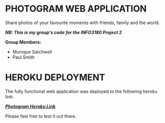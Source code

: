 # PHOTOGRAM WEB APPLICATION

Share photos of your favourite moments with friends, family and the world.

***NB: This is my group's code for the INFO3180 Project 2***

**Group Members:** 
* Monique Satchwell
* Paul Smith


# HEROKU DEPLOYMENT

The fully functional web application was deployed to the following heroku link:

***[Photogram Heroku Link](https://github.com/paulrsmithjnr/info3180-project2.git "Photogram Heroku Link")***

Please feel free to test it out there.
